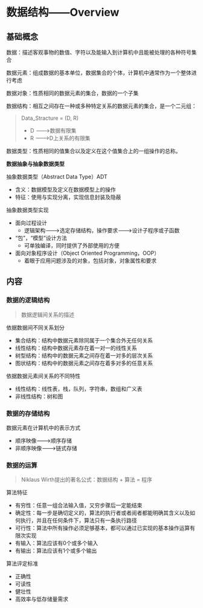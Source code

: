 #  数据结构——Overview

## 基础概念

数据：描述客观事物的数值、字符以及能输入到计算机中且能被处理的各种符号集合

数据元素：组成数据的基本单位，数据集合的个体，计算机中通常作为一个整体进行考虑

数据对象：性质相同的数据元素的集合，数据的一个子集

数据结构：相互之间存在一种或多种特定关系的数据元素的集合，是一个二元组：

> Data_Stracture = (D, R)
>
> - D --->数据有限集
> - R --->D上关系的有限集

数据类型：性质相同的值集合以及定义在这个值集合上的一组操作的总称。

**数据抽象与抽象数据类型**

抽象数据类型（Abstract Data Type）ADT

- 含义：数据模型及定义在数据模型上的操作
- 特征：使用与实现分离，实现信息封装及隐蔽

抽象数据类型实现

- 面向过程设计
    - 逻辑架构--->选定存储结构，操作要求--->设计子程序或子函数
- “包”，“模型”设计方法
    - 可单独编译，同时提供了外部使用的方便
- 面向对象程序设计（Object Oriented Programming，OOP）
    - 着眼于应用问题涉及的对象，包括对象，对象属性和要求

## 内容

### 数据的逻辑结构

> 数据逻辑间关系的描述

依据数据间不同关系划分

- 集合结构：结构中数据元素除同属于一个集合外无任何关系
- 线性结构：结构中数据元素存在着一对一的线性关系
- 树型结构：结构中的数据元素之间存在着一对多的层次关系
- 图状结构：结构中的数据元素之间存在着多对多的任意关系

依据数据元素间关系的不同特性

- 线性结构：线性表，栈，队列，字符串，数组和广义表
- 非线性结构：树和图

### 数据的存储结构

数据元素在计算机中的表示方式

- 顺序映像--->顺序存储
- 非顺序映像--->链式存储

### 数据的运算

> Niklaus Wirth提出的著名公式：数据结构 + 算法 = 程序

算法特征

- 有穷性：任意一组合法输入值，又穷步骤后一定能结束
- 确定性：每一步是确切定义的，算法的执行者或者阅者都能明确其含义以及如何执行，并且在任何条件下，算法只有一条执行路径
- 可行性：算法中所有操作必须足够基本，都可以通过已实现的基本操作运算有限次实现
- 有输入：算法应该有0个或多个输入
- 有输出：算法应该有1个或多个输出

算法评定标准

- 正确性
- 可读性
- 健壮性
- 高效率与低存储量需求
